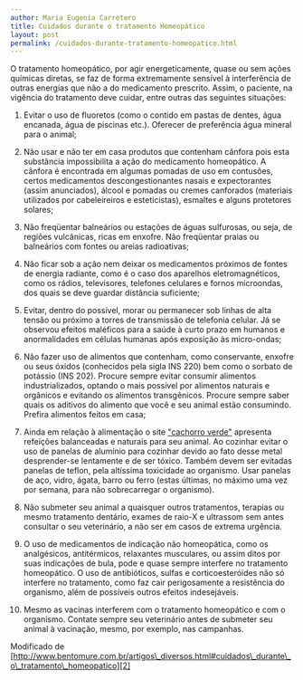 ```yaml
---
author: Maria Eugenia Carretero
title: Cuidados durante o tratamento Homeopático
layout: post
permalink: /cuidados-durante-tratamento-homeopatico.html
---
```


O tratamento homeopático, por agir energeticamente, quase ou sem ações químicas diretas, 
se faz de forma extremamente sensível à interferência de outras energias que não a do
medicamento prescrito. Assim, o paciente, na vigência do tratamento deve cuidar, entre 
outras das seguintes situações:

1. Evitar o uso de fluoretos (como o contido em pastas de dentes, água encanada, água de piscinas etc.). Oferecer de preferência água mineral para o animal;

2. Não usar e não ter em casa produtos que contenham cânfora pois esta substância impossibilita a ação do medicamento homeopático. A cânfora é encontrada em algumas pomadas de uso em contusões, certos medicamentos descongestionantes nasais e expectorantes (assim anunciados), álcool e pomadas ou cremes canforados (materiais utilizados por cabeleireiros e esteticistas), esmaltes e alguns  protetores solares;

3. Não freqüentar balneários ou estações de águas sulfurosas, ou seja, de regiões vulcânicas, ricas em enxofre. Não freqüentar praias ou balneários com fontes ou areias radioativas;

4. Não ficar sob a ação nem deixar os medicamentos próximos de fontes de energia radiante, como é o caso dos aparelhos eletromagnéticos, como os rádios, televisores, telefones celulares e fornos microondas, dos quais se deve guardar distância suficiente;

5. Evitar, dentro do possível, morar ou permanecer sob linhas de alta tensão ou próximo a torres de transmissão de telefonia celular. Já se observou efeitos maléficos para a saúde à curto prazo em humanos e anormalidades em células humanas após exposição às micro-ondas;

6. Não fazer uso de alimentos que contenham, como conservante, enxofre ou seus óxidos (conhecidos pela sigla INS 220) bem como o sorbato de potássio (INS 202). Procure sempre evitar consumir alimentos industrializados, optando o mais possível por alimentos naturais e orgânicos e evitando os alimentos transgênicos. Procure sempre saber quais os aditivos do alimento que você e seu animal estão consumindo. Prefira alimentos feitos em casa;

7. Ainda em relação à alimentação o site ["cachorro verde"][1] apresenta refeições balanceadas e naturais para seu animal. Ao cozinhar evitar o uso de panelas de alumínio para cozinhar devido ao fato desse metal desprender-se lentamente e de ser tóxico. Também devem ser evitadas panelas de teflon, pela altíssima toxicidade ao organismo. Usar panelas de aço, vidro, ágata, barro ou ferro (estas últimas, no máximo uma vez por semana, para não sobrecarregar o organismo).

8. Não submeter seu animal a quaisquer outros tratamentos, terapias ou mesmo tratamento dentário, exames de raio-X e ultrassom sem antes consultar o seu veterinário, a não ser em casos de extrema urgência. 

9. O uso de medicamentos de indicação não homeopática, como os analgésicos, antitérmicos, relaxantes musculares, ou assim ditos por suas indicações de bula, pode e quase sempre interfere no tratamento homeopático. O uso de antibióticos, sulfas e corticoesteróides não só interfere no tratamento, como faz cair perigosamente a resistência do organismo, além de possíveis outros efeitos indesejáveis.­­­­­­

10. Mesmo as vacinas interferem com o tratamento homeopático e com o organismo. Contate sempre seu veterinário antes de submeter seu animal à vacinação, mesmo, por exemplo, nas campanhas.

Modificado de [http://www.bentomure.com.br/artigos\_diversos.html#cuidados\_durante\_o\_tratamento\_homeopatico][2]

[1]: http://www.cachorroverde.com.br/
[2]: http://www.bentomure.com.br/artigos_diversos.html#cuidados_durante_o_tratamento_homeopatico 

